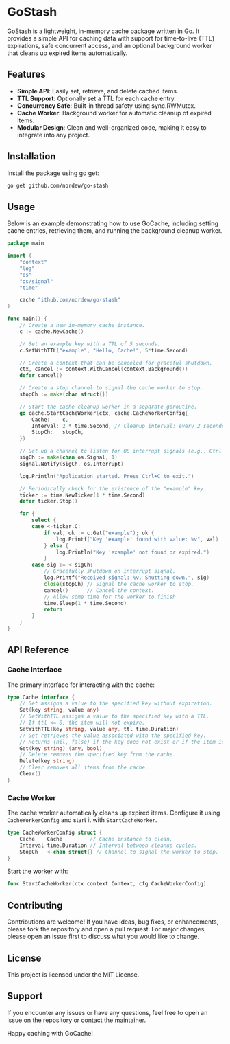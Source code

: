 # GoStash

GoStash is a lightweight, in-memory cache package written in Go. It provides a simple API for caching data with support for time-to-live (TTL) expirations, safe concurrent access, and an optional background worker that cleans up expired items automatically.

## Features

- **Simple API**: Easily set, retrieve, and delete cached items.
- **TTL Support**: Optionally set a TTL for each cache entry.
- **Concurrency Safe**: Built-in thread safety using sync.RWMutex.
- **Cache Worker**: Background worker for automatic cleanup of expired items.
- **Modular Design**: Clean and well-organized code, making it easy to integrate into any project.

## Installation

Install the package using go get:

```bash
go get github.com/nordew/go-stash
```

## Usage

Below is an example demonstrating how to use GoCache, including setting cache entries, retrieving them, and running the background cleanup worker.

```go
package main

import (
	"context"
	"log"
	"os"
	"os/signal"
	"time"

	cache "ithub.com/nordew/go-stash"
)

func main() {
	// Create a new in-memory cache instance.
	c := cache.NewCache()

	// Set an example key with a TTL of 5 seconds.
	c.SetWithTTL("example", "Hello, Cache!", 5*time.Second)

	// Create a context that can be canceled for graceful shutdown.
	ctx, cancel := context.WithCancel(context.Background())
	defer cancel()

	// Create a stop channel to signal the cache worker to stop.
	stopCh := make(chan struct{})

	// Start the cache cleanup worker in a separate goroutine.
	go cache.StartCacheWorker(ctx, cache.CacheWorkerConfig{
		Cache:    c,
		Interval: 2 * time.Second, // Cleanup interval: every 2 seconds.
		StopCh:   stopCh,
	})

	// Set up a channel to listen for OS interrupt signals (e.g., Ctrl+C).
	sigCh := make(chan os.Signal, 1)
	signal.Notify(sigCh, os.Interrupt)

	log.Println("Application started. Press Ctrl+C to exit.")

	// Periodically check for the existence of the "example" key.
	ticker := time.NewTicker(1 * time.Second)
	defer ticker.Stop()

	for {
		select {
		case <-ticker.C:
			if val, ok := c.Get("example"); ok {
				log.Printf("Key 'example' found with value: %v", val)
			} else {
				log.Println("Key 'example' not found or expired.")
			}
		case sig := <-sigCh:
			// Gracefully shutdown on interrupt signal.
			log.Printf("Received signal: %v. Shutting down.", sig)
			close(stopCh) // Signal the cache worker to stop.
			cancel()      // Cancel the context.
			// Allow some time for the worker to finish.
			time.Sleep(1 * time.Second)
			return
		}
	}
}
```

## API Reference

### Cache Interface

The primary interface for interacting with the cache:

```go
type Cache interface {
    // Set assigns a value to the specified key without expiration.
    Set(key string, value any)
    // SetWithTTL assigns a value to the specified key with a TTL.
    // If ttl <= 0, the item will not expire.
    SetWithTTL(key string, value any, ttl time.Duration)
    // Get retrieves the value associated with the specified key.
    // Returns (nil, false) if the key does not exist or if the item is expired.
    Get(key string) (any, bool)
    // Delete removes the specified key from the cache.
    Delete(key string)
    // Clear removes all items from the cache.
    Clear()
}
```

### Cache Worker

The cache worker automatically cleans up expired items. Configure it using `CacheWorkerConfig` and start it with `StartCacheWorker`.

```go
type CacheWorkerConfig struct {
    Cache    Cache         // Cache instance to clean.
    Interval time.Duration // Interval between cleanup cycles.
    StopCh   <-chan struct{} // Channel to signal the worker to stop.
}
```

Start the worker with:

```go
func StartCacheWorker(ctx context.Context, cfg CacheWorkerConfig)
```

## Contributing

Contributions are welcome! If you have ideas, bug fixes, or enhancements, please fork the repository and open a pull request. For major changes, please open an issue first to discuss what you would like to change.

## License

This project is licensed under the MIT License.

## Support

If you encounter any issues or have any questions, feel free to open an issue on the repository or contact the maintainer.

Happy caching with GoCache!
